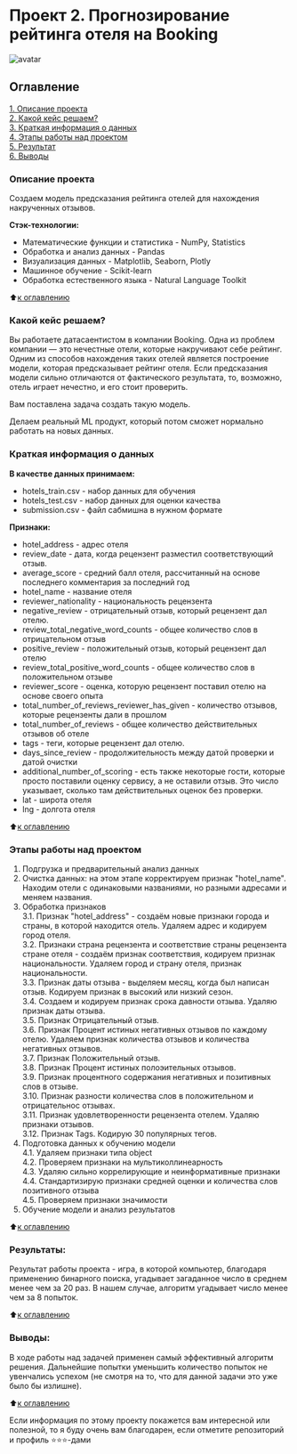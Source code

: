 # Проект 2. Прогнозирование рейтинга отеля на Booking

![avatar](https://www.pataradardanoshotel.com/wp-content/uploads/2016/04/booking_logo_blu.png)

## Оглавление  
[1. Описание проекта](https://github.com/belovengineer/data_science_learn/tree/main/project_3/README.md#Описание-проекта)  
[2. Какой кейс решаем?](https://github.com/belovengineer/data_science_learn/tree/main/project_3/README.md#Какой-кейс-решаем)  
[3. Краткая информация о данных](https://github.com/belovengineer/data_science_learn/tree/main/project_3/README.md#Краткая-информация-о-данных)  
[4. Этапы работы над проектом](https://github.com/belovengineer/data_science_learn/tree/main/project_3/README.md#Этапы-работы-над-проектом)  
[5. Результат](https://github.com/belovengineer/data_science_learn/tree/main/project_3/README.md#Результат)    
[6. Выводы](https://github.com/belovengineer/data_science_learn/tree/main/project_3/README.md#Выводы) 

### Описание проекта    
  
Создаем модель предсказания рейтинга отелей для нахождения накрученных отзывов.

<b>Стэк-технологии:</b>
* Математические функции и статистика - NumPy, Statistics   
* Обработка и анализ данных - Pandas  
* Визуализация данных - Matplotlib, Seaborn, Plotly  
* Машинное обучение - Scikit-learn
* Обработка естественного языка - Natural Language Toolkit
  
:arrow_up:[к оглавлению](https://github.com/belovengineer/data_science_learn/tree/main/project_2/README.md#Оглавление)


### Какой кейс решаем?  
  
Вы работаете датасаентистом в компании Booking. Одна из проблем компании — это нечестные отели, которые накручивают себе рейтинг. Одним из способов нахождения таких отелей является построение модели, которая предсказывает рейтинг отеля. Если предсказания модели сильно отличаются от фактического результата, то, возможно, отель играет нечестно, и его стоит проверить.
  
Вам поставлена задача создать такую модель.
  
Делаем реальный ML продукт, который потом сможет нормально работать на новых данных.
  
### Краткая информация о данных
  
<b>В качестве данных принимаем:</b>
* hotels_train.csv - набор данных для обучения  
* hotels_test.csv - набор данных для оценки качества  
* submission.csv - файл сабмишна в нужном формате  
  
<b>Признаки:</b>  
* hotel_address - адрес отеля  
* review_date - дата, когда рецензент разместил соответствующий отзыв.  
* average_score - средний балл отеля, рассчитанный на основе последнего комментария за последний год  
* hotel_name - название отеля  
* reviewer_nationality - национальность рецензента  
* negative_review - отрицательный отзыв, который рецензент дал отелю.  
* review_total_negative_word_counts - общее количество слов в отрицательном отзыв  
* positive_review - положительный отзыв, который рецензент дал отелю  
* review_total_positive_word_counts - общее количество слов в положительном отзыве  
* reviewer_score - оценка, которую рецензент поставил отелю на основе своего опыта  
* total_number_of_reviews_reviewer_has_given - количество отзывов, которые рецензенты дали в прошлом  
* total_number_of_reviews - общее количество действительных отзывов об отеле  
* tags - теги, которые рецензент дал отелю.  
* days_since_review - продолжительность между датой проверки и датой очистки  
* additional_number_of_scoring - есть также некоторые гости, которые просто поставили оценку сервису, а не оставили отзыв. Это число указывает, сколько там действительных оценок без проверки.  
* lat - широта отеля  
* lng - долгота отеля  
  
:arrow_up:[к оглавлению](https://github.com/belovengineer/data_science_learn/tree/main/project_2/README.md#Оглавление)


### Этапы работы над проектом  
1. Подгрузка и предварительный анализ данных 
2. Очистка данных: на этом этапе корректируем признак "hotel_name". Находим отели с одинаковыми названиями, но разными адресами и меняем названия.  
3. Обработка признаков  
    3.1. Признак "hotel_address" - создаём новые признаки города и страны, в которой находится отель. Удаляем адрес и кодируем город отеля.  
    3.2. Признаки страна рецензента и соответствие страны рецензента стране отеля - создаём признак соответствия, кодируем признак национальности. Удаляем город и страну отеля, признак национальности.  
    3.3. Признак даты отзыва - выделяем месяц, когда был написан отзыв. Кодируем признак в высокий или низкий сезон.  
    3.4. Создаем и кодируем признак срока давности отзыва. Удаляю признак даты отзыва.  
    3.5. Признак Отрицательный отзыв.  
    3.6. Признак Процент истиных негативных отзывов по каждому отелю. Удаляем признак количества отзывов и количества негативных отзывов.  
    3.7. Признак Положительный отзыв.  
    3.8. Признак Процент истиных полоэительных отзывов.  
    3.9. Признак процентного содержания негативных и позитивных слов в отзыве.  
    3.10. Признак разности количества слов в положительном и отрицательнос отзывах.  
    3.11. Признак удовлетворенности рецензента отелем. Удаляю признаки отзывов.    
    3.12. Признак Tags. Кодирую 30 популярных тегов.   
4. Подготовка данных к обучению модели  
    4.1. Удаляем признаки типа object  
    4.2. Проверяем признаки на мультиколлинеарность  
    4.3. Удаляю сильно коррелирующие и неинформативные признаки  
    4.4. Стандартизирую признаки средней оценки и количества слов позитивного отзыва  
    4.5. Проверяем признаки значимости  
4. Обучение модели и анализ результатов  

:arrow_up:[к оглавлению](https://github.com/belovengineer/data_science_learn/tree/main/project_2/README.md#Оглавление)


### Результаты:  
Результат работы проекта - игра, в которой компьютер, благодаря применению бинарного поиска, угадывает загаданное число в среднем менее чем за 20 раз. В нашем случае, алгоритм угадывает число менее чем за 8 попыток.

:arrow_up:[к оглавлению](https://github.com/belovengineer/data_science_learn/tree/main/project_2/README.md#Оглавление)


### Выводы:  
В ходе работы над задачей применен самый эффективный алгоритм решения. Дальнейшие попытки уменьшить количество попыток не увенчались успехом (не смотря на то, что для данной задачи это уже было бы излишне).

:arrow_up:[к оглавлению](https://github.com/belovengineer/data_science_learn/tree/main/project_2/README.md#Оглавление)


Если информация по этому проекту покажется вам интересной или полезной, то я буду очень вам благодарен, если отметите репозиторий и профиль ⭐️⭐️⭐️-дами
